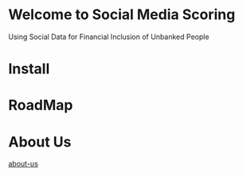 # Welcome to Social Media Scoring

Using Social Data for Financial Inclusion of Unbanked People

# Install 

# RoadMap

# About Us
[about-us](./about_us)
